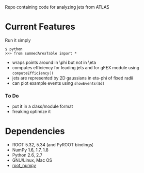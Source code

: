 Repo containing code for analyzing jets from ATLAS

Current Features
====================
Run it simply
```
$ python
>>> from summedAreaTable import *
```

- wraps points around in \phi but not in \eta
- computes efficiency for leading jets and for gFEX module using `computeEfficiency()`
- jets are represented by 2D gaussians in eta-phi of fixed radii
- can plot example events using `showEvents($d)`

### To Do
- put it in a class/module format
- freaking optimize it

Dependencies
=====================
- ROOT 5.32, 5.34 (and PyROOT bindings)
- NumPy 1.6, 1.7, 1.8
- Python 2.6, 2.7
- GNU/Linux, Mac OS
- [root\_numpy](http://rootpy.github.io/root_numpy/install.html)
